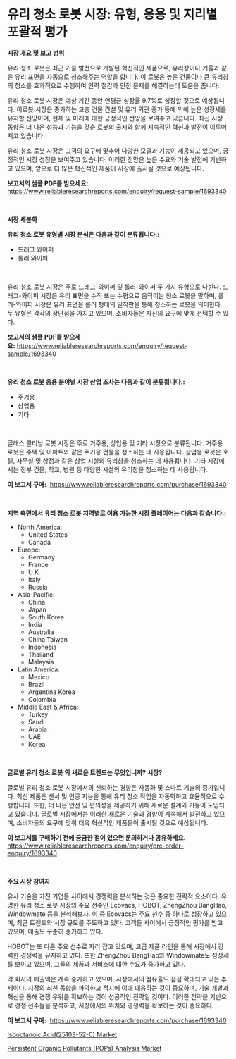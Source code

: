 <p><h1>유리 청소 로봇 시장: 유형, 응용 및 지리별 포괄적 평가</h1></p><p><strong>시장 개요 및 보고 범위</strong></p>
<p><p>유리 청소 로봇은 최근 기술 발전으로 개발된 혁신적인 제품으로, 유리창이나 거울과 같은 유리 표면을 자동으로 청소해주는 역할을 합니다. 이 로봇은 높은 건물이나 큰 유리창의 청소를 효과적으로 수행하여 인력 절감과 안전 문제를 해결하는데 도움을 줍니다.</p><p>유리 청소 로봇 시장은 예상 기간 동안 연평균 성장률 9.7%로 성장할 것으로 예상됩니다. 이로봇 시장은 증가하는 고층 건물 건설 및 유리 외관 증가 등에 의해 높은 성장세를 유지할 전망이며, 현재 및 미래에 대한 긍정적인 전망을 보여주고 있습니다. 최신 시장 동향은 더 나은 성능과 기능을 갖춘 로봇의 출시와 함께 지속적인 혁신과 발전이 이루어지고 있습니다.</p><p>유리 청소 로봇 시장은 고객의 요구에 맞추어 다양한 모델과 기능이 제공되고 있으며, 긍정적인 시장 성장을 보여주고 있습니다. 이러한 전망은 높은 수요와 기술 발전에 기반하고 있으며, 앞으로 더 많은 혁신적인 제품이 시장에 출시될 것으로 예상됩니다.</p></p>
<p><strong>보고서의 샘플 PDF를 받으세요:</strong> <a href="https://www.reliableresearchreports.com/enquiry/request-sample/1693340">https://www.reliableresearchreports.com/enquiry/request-sample/1693340</a></p>
<p>&nbsp;</p>
<p><strong>시장 세분화</strong></p>
<p><strong>유리 청소 로봇 유형별 시장 분석은 다음과 같이 분류됩니다.:</strong></p>
<p><ul><li>드래그 와이퍼</li><li>롤러 와이퍼</li></ul></p>
<p>&nbsp;</p>
<p><p>유리 청소 로봇 시장은 주로 드래그-와이퍼 및 롤러-와이퍼 두 가지 유형으로 나뉜다. 드래그-와이퍼 시장은 유리 표면을 수직 또는 수평으로 움직이는 청소 로봇을 말하며, 롤러-와이퍼 시장은 유리 표면을 롤러 형태의 밀착판을 통해 청소하는 로봇을 의미한다. 두 유형은 각각의 장단점을 가지고 있으며, 소비자들은 자신의 요구에 맞게 선택할 수 있다.</p></p>
<p><strong>보고서의 샘플 PDF를 받으세요:</strong>&nbsp;<a href="https://www.reliableresearchreports.com/enquiry/request-sample/1693340">https://www.reliableresearchreports.com/enquiry/request-sample/1693340</a></p>
<p>&nbsp;</p>
<p><strong> 유리 청소 로봇 응용 분야별 시장 산업 조사는 다음과 같이 분류됩니다.:</strong></p>
<p><ul><li>주거용</li><li>상업용</li><li>기타</li></ul></p>
<p>&nbsp;</p>
<p><p>글래스 클리닝 로봇 시장은 주로 거주용, 상업용 및 기타 시장으로 분류됩니다. 거주용 로봇은 주택 및 아파트와 같은 주거용 건물을 청소하는 데 사용됩니다. 상업용 로봇은 호텔, 사무실 및 상점과 같은 상업 시설의 유리창을 청소하는 데 사용됩니다. 기타 시장에서는 정부 건물, 학교, 병원 등 다양한 시설의 유리창을 청소하는 데 사용됩니다.</p></p>
<p><strong>이 보고서 구매:</strong>&nbsp; <a href="https://www.reliableresearchreports.com/purchase/1693340">https://www.reliableresearchreports.com/purchase/1693340</a></p>
<p>&nbsp;</p>
<p><strong>지역 측면에서 유리 청소 로봇 지역별로 이용 가능한 시장 플레이어는 다음과 같습니다.:</strong></p>
<p><ul>
    <li>
        North America:
        <ul>
            <li>United States</li>
            <li>Canada</li>
        </ul>
    </li>
    <li>
        Europe:
        <ul>
            <li>Germany</li>
            <li>France</li>
            <li>U.K.</li>
            <li>Italy</li>
            <li>Russia</li>
        </ul>
    </li>
    <li>
        Asia-Pacific:
        <ul>
            <li>China</li>
            <li>Japan</li>
            <li>South Korea</li>
            <li>India</li>
            <li>Australia</li>
            <li>China Taiwan</li>
            <li>Indonesia</li>
            <li>Thailand</li>
            <li>Malaysia</li>
        </ul>
    </li>
    <li>
        Latin America:
        <ul>
            <li>Mexico</li>
            <li>Brazil</li>
            <li>Argentina Korea</li>
            <li>Colombia</li>
        </ul>
    </li>
    <li>
        Middle East & Africa:
        <ul>
            <li>Turkey</li>
            <li>Saudi</li>
            <li>Arabia</li>
            <li>UAE</li>
            <li>Korea</li>
        </ul>
    </li>
    </ul></p>
<p>&nbsp;</p>
<p><strong>글로벌 유리 청소 로봇 의 새로운 트렌드는 무엇입니까? 시장?</strong></p>
<p><p>글로벌 유리 청소 로봇 시장에서의 신뢰하는 경향은 자동화 및 스마트 기술의 증가입니다. 최신 제품은 센서 및 인공 지능을 통해 유리 청소 작업을 자동화하고 효율적으로 수행합니다. 또한, 더 나은 안전 및 편의성을 제공하기 위해 새로운 설계와 기능이 도입되고 있습니다. 글로벌 시장에서는 이러한 새로운 기술과 경향이 계속해서 발전하고 있으며, 소비자들의 요구에 맞춰 더욱 혁신적인 제품들이 출시될 것으로 예상됩니다.</p></p>
<p><strong>이 보고서를 구매하기 전에 궁금한 점이 있으면 문의하거나 공유하세요.</strong>- <a href="https://www.reliableresearchreports.com/enquiry/pre-order-enquiry/1693340">https://www.reliableresearchreports.com/enquiry/pre-order-enquiry/1693340</a></p>
<p>&nbsp;</p>
<p><strong>주요 시장 참여자</strong></p>
<p><p>유사 기술을 가진 기업들 사이에서 경쟁력을 분석하는 것은 중요한 전략적 요소이다. 유명한 유리 청소 로봇 시장의 주요 선수인 Ecovacs, HOBOT, ZhengZhou BangHao, Windowmate 등을 분석해보자. 이 중 Ecovacs는 주요 선수 중 하나로 성장하고 있으며, 최근 트렌드와 시장 규모를 주도하고 있다. 고객들 사이에서 긍정적인 평가를 받고 있으며, 매출도 꾸준히 증가하고 있다.</p><p>HOBOT는 또 다른 주요 선수로 자리 잡고 있으며, 고급 제품 라인을 통해 시장에서 강력한 경쟁력을 유지하고 있다. 또한 ZhengZhou BangHao와 Windowmate도 성장세를 보이고 있으며, 그들의 제품과 서비스에 대한 수요가 증가하고 있다.</p><p>각 회사의 매출액은 계속 증가하고 있으며, 시장에서의 점유율도 점점 확대되고 있는 추세이다. 시장의 최신 동향을 파악하고 적시에 이에 대응하는 것이 중요하며, 기술 개발과 혁신을 통해 경쟁 우위를 확보하는 것이 성공적인 전략일 것이다. 이러한 전략을 기반으로 경쟁 선수들을 분석하고, 시장에서의 위치와 경쟁력을 확보하는 것이 중요하다.</p></p>
<p><strong>이 보고서 구매:</strong>&nbsp;&nbsp;<a href="https://www.reliableresearchreports.com/purchase/1693340">https://www.reliableresearchreports.com/purchase/1693340</a></p>
<p><p><a href="https://github.com/Glendatilghmankmgz0rbhwpy/Market-Research-Report-List-1/blob/main/isooctanoic-acid25103-52-0-market.md">Isooctanoic Acid(25103-52-0) Market</a></p><p><a href="https://butternut-bug-553.notion.site/Persistent-Organic-Pollutants-POPs-Analysis-Market-Growth-Market-Trends-COVID-19-Impact-and-For-c65785ab7f5d4e68a5f0a909b3cbf79c">Persistent Organic Pollutants (POPs) Analysis Market</a></p></p>
